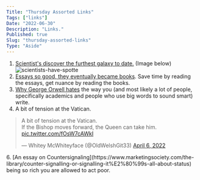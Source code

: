 ```yaml
---
Title: "Thursday Assorted Links"
Tags: ["links"]
Date: "2022-06-30"
Description: "Links."
Published: true
Slug: "thursday-assorted-links"
Type: "Aside"
---
```

1. [Scientist's discover the furthest galaxy to date.](https://phys.org/news/2022-04-scientists-farthest-galaxy.html) (Image below)
![scientists-have-spotte](//images.ctfassets.net/nk2hkdvz2uym/4niAGF5b1EXmhlaozh6PJJ/35bb21b56356dec5e91d84f3dc6b6c53/scientists-have-spotte.jpeg)
3. [Essays so good, they eventually became books](https://josephcwells.com/curations/essays-that-became-books). Save time by reading the essays, get nuance by reading the books.
4. [Why George Orwell hates](https://www.youtube.com/watch?v=whPnobbck9s) the way you (and most likely a lot of people, specifically academics and people who use big words to sound smart) write.
5. A bit of tension at the Vatican.
<blockquote class="twitter-tweet"><p lang="en" dir="ltr">A bit of tension at the Vatican.<br>If the Bishop moves forward, the Queen can take him. <a href="https://t.co/fOsW7cAWkI">pic.twitter.com/fOsW7cAWkI</a></p>&mdash; Whitey McWhiteyface (@OldWelshGit33) <a href="https://twitter.com/OldWelshGit33/status/1511608081637126149?ref_src=twsrc%5Etfw">April 6, 2022</a></blockquote> <script async src="https://platform.twitter.com/widgets.js" charset="utf-8"></script>
6. [An essay on Countersignaling](https://www.marketingsociety.com/the-library/counter-signalling-or-signalling-it%E2%80%99s-all-about-status) being so rich you are allowed to act poor.